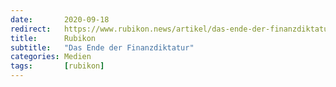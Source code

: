 ```yaml
---
date:       2020-09-18
redirect:   https://www.rubikon.news/artikel/das-ende-der-finanzdiktatur
title:      Rubikon
subtitle:   "Das Ende der Finanzdiktatur"
categories: Medien
tags:       [rubikon]
---
```

